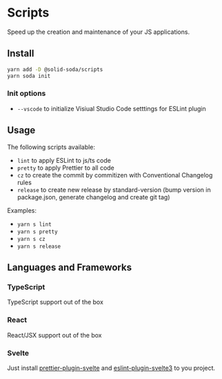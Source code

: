 # Scripts

Speed up the creation and maintenance of your JS applications.

## Install

```sh
yarn add -D @solid-soda/scripts
yarn soda init
```

### Init options

- `--vscode` to initialize Visiual Studio Code setttings for ESLint plugin

## Usage

The following scripts available:

- `lint` to apply ESLint to js/ts code
- `pretty` to apply Prettier to all code
- `cz` to create the commit by commitizen with Conventional Changelog rules
- `release` to create new release by standard-version (bump version in package.json, generate changelog and create git tag)

Examples:

- `yarn s lint`
- `yarn s pretty`
- `yarn s cz`
- `yarn s release`

## Languages and Frameworks

### TypeScript

TypeScript support out of the box

### React

React/JSX support out of the box

### Svelte

Just install [prettier-plugin-svelte](https://github.com/UnwrittenFun/prettier-plugin-svelte) and [eslint-plugin-svelte3](https://github.com/sveltejs/eslint-plugin-svelte3) to you project.
